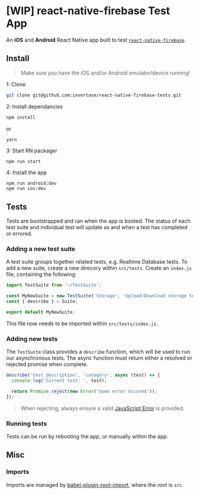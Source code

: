 # [WIP] react-native-firebase Test App

An **iOS** and **Android** React Native app built to test [`react-native-firebase`](https://github.com/invertase/react-native-firebase).

## Install
> Make sure you have the iOS and/or Android emulator/device running!

1: Clone
```bash
git clone git@github.com:invertase/react-native-firebase-tests.git
```
2: Install dependancies
```bash
npm install
```
or
```
yarn
```
3: Start RN packager
```bash
npm run start
```
4: Install the app
```
npm run android:dev
npm run ios:dev
```

## Tests

Tests are bootstrapped and ran when the app is booted. The status of each test suite and individual test
will update as and when a test has completed or errored.

### Adding a new test suite

A test suite groups together related tests, e.g. Realtime Database tests. To add a new suite, create a new
direcory within `src/tests`. Create an `index.js` file, containing the following:

```javascript
import TestSuite from '~/TestSuite';

const MyNewSuite = new TestSuite('Storage', 'Upload/Download storage tests');
const { describe } = Suite;

export default MyNewSuite;
```

This file now needs to be imported within `src/tests/index.js`.

### Adding new tests

The `TestSuite` class provides a `describe` function, which will be used to run our asynchronous tests.
The async function must return either a resolved or rejected promise when complete.

```javascript
describe('test description', 'category', async (test) => {
  console.log('Current test: ', test);

  return Promise.reject(new Error('Some error occured'));
});
```

> When rejecting, always ensure a valid [JavaScript Error](https://developer.mozilla.org/en-US/docs/Web/JavaScript/Reference/Global_Objects/Error) is provided.

### Running tests

Tests can be run by rebooting the app, or manually within the app.

## Misc

### Imports

Imports are managed by [babel-plugin-root-import](https://www.npmjs.com/package/babel-plugin-root-import), where the root
is `src`.
